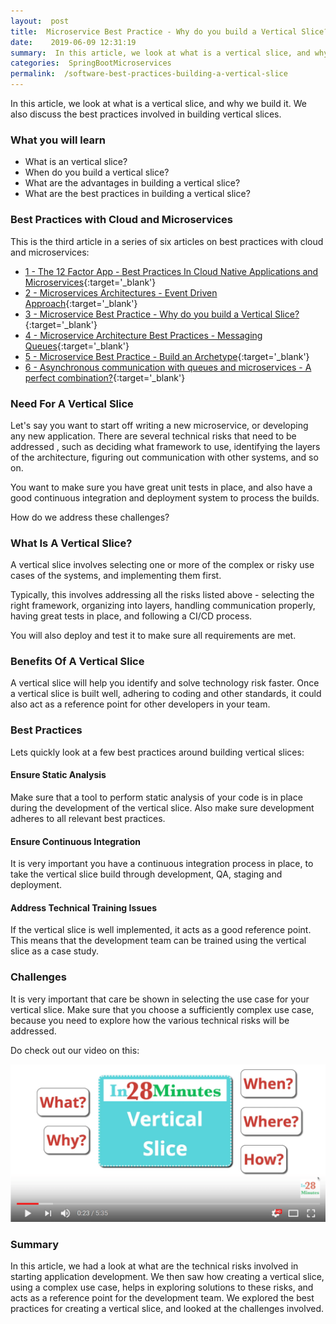 ```yaml
---
layout:  post
title:  Microservice Best Practice - Why do you build a Vertical Slice?
date:    2019-06-09 12:31:19
summary:  In this article, we look at what is a vertical slice, and why we build it. We also discuss the best practices involved in building vertical slices.
categories:  SpringBootMicroservices
permalink:  /software-best-practices-building-a-vertical-slice
---
```

In this article, we look at what is a vertical slice, and why we build it. We also discuss the best practices involved in building vertical slices.

### What you will learn
- What is an vertical slice?
- When do you build a vertical slice?
- What are the advantages in building a vertical slice?
- What are the best practices in building a vertical slice?

### Best Practices with Cloud and Microservices

This is the third article in a series of six articles on best practices with cloud and microservices:
- [1 - The 12 Factor App - Best Practices In Cloud Native Applications and Microservices](/12-factor-app-cloud-native-microservices-best-practices){:target='_blank'}
- [2 - Microservices Architectures - Event Driven Approach](/introduction-to-event-driven-architectures-with-microservices){:target='_blank'}
- [3 - Microservice Best Practice - Why do you build a Vertical Slice?](/software-best-practices-building-a-vertical-slice){:target='_blank'}
- [4 - Microservice Architecture Best Practices - Messaging Queues](/messaging-queues-and-asynchronous-communication-in-microservices){:target='_blank'}
- [5 - Microservice Best Practice - Build an Archetype](/creating-archetypes-in-microservices-architectures-best-practices){:target='_blank'}
- [6 - Asynchronous communication with queues and microservices - A perfect combination?](/asynchronous-communication-with-queues-in-microservices){:target='_blank'}

### Need For A Vertical Slice

Let's say you want to start off writing a new microservice, or developing any new application. There are several technical risks that need to be addressed , such as deciding what framework to use, identifying the layers of the architecture, figuring out communication with other systems, and so on. 

You want to make sure you have great unit tests in place, and also have a good continuous integration and deployment system to process the builds.

How do we address these challenges?

### What Is A Vertical Slice?

A vertical slice involves selecting one or more of the complex or risky use cases of the systems, and implementing them first. 

Typically, this involves addressing all the risks listed above - selecting the right framework, organizing into layers, handling communication properly, having great tests in place, and following a CI/CD process. 

You will also deploy and test it to make sure all requirements are met.

### Benefits Of A Vertical Slice

A vertical slice will help you identify and solve technology risk faster. Once a vertical slice is built well, adhering to coding and other standards, it could also act as a reference point for other developers in your team.

### Best Practices

Lets quickly look at a few best practices around building vertical slices:

#### Ensure Static Analysis

Make sure that a tool to perform static analysis of your code is in place during the development of the vertical slice. Also make sure development adheres to all relevant best practices.

#### Ensure Continuous Integration

It is very important you have a continuous integration process in place, to take the vertical slice build through development, QA, staging and deployment.

#### Address Technical Training Issues

If the vertical slice is well implemented, it acts as a good reference point. This means that the development team can be trained using the vertical slice as a case study. 

### Challenges

It is very important that care be shown in selecting the use case for your vertical slice. Make sure that you choose a sufficiently complex use case, because you need to explore how the various technical risks will be addressed.

Do check out our video on this:

[![image info](/images/Capture-037-01.png)](https://www.youtube.com/watch?v=fk4itQzBsEE)

### Summary

In this article, we had a look at what are the technical risks involved in starting application development. We then saw how creating a vertical slice, using a complex use case, helps in exploring solutions to these risks, and acts as a reference point for the development team. We explored the best practices for creating a vertical slice, and looked at the challenges involved. 